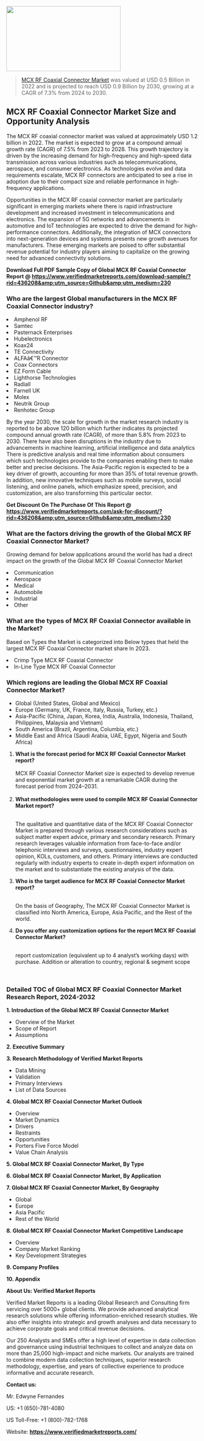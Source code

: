 <img src="https://ffe5etoiles.com/wp-content/uploads/2024/12/MST1-300x171.png" alt="" width="300" height="171" class="alignnone size-medium wp-image-20088" /><blockquote><p><p><a href="https://www.verifiedmarketreports.com/download-sample/?rid=436208&utm_source=Github&utm_medium=230" target="_blank">MCX RF Coaxial Connector Market</a> was valued at USD 0.5 Billion in 2022 and is projected to reach USD 0.9 Billion by 2030, growing at a CAGR of 7.3% from 2024 to 2030.</p></blockquote><p><h2>MCX RF Coaxial Connector Market Size and Opportunity Analysis</h2> <p>The MCX RF coaxial connector market was valued at approximately USD 1.2 billion in 2022. The market is expected to grow at a compound annual growth rate (CAGR) of 7.5% from 2023 to 2028. This growth trajectory is driven by the increasing demand for high-frequency and high-speed data transmission across various industries such as telecommunications, aerospace, and consumer electronics. As technologies evolve and data requirements escalate, MCX RF connectors are anticipated to see a rise in adoption due to their compact size and reliable performance in high-frequency applications.</p> <p>Opportunities in the MCX RF coaxial connector market are particularly significant in emerging markets where there is rapid infrastructure development and increased investment in telecommunications and electronics. The expansion of 5G networks and advancements in automotive and IoT technologies are expected to drive the demand for high-performance connectors. Additionally, the integration of MCX connectors into next-generation devices and systems presents new growth avenues for manufacturers. These emerging markets are poised to offer substantial revenue potential for industry players aiming to capitalize on the growing need for advanced connectivity solutions.</p> </p><p class=""><strong>Download Full PDF Sample Copy of Global MCX RF Coaxial Connector Report @ <a href="https://www.verifiedmarketreports.com/download-sample/?rid=436208&amp;utm_source=Github&amp;utm_medium=230" target="_blank">https://www.verifiedmarketreports.com/download-sample/?rid=436208&amp;utm_source=Github&amp;utm_medium=230</a></strong></p><h3 id="" class="">Who are the largest Global manufacturers in the MCX RF Coaxial Connector industry?</h3><p><li>Amphenol RF</li><li> Samtec</li><li> Pasternack Enterprises</li><li> Hubelectronics</li><li> Koax24</li><li> TE Connectivity</li><li> ALFAâ€™R Connector</li><li> Coax Connectors</li><li> EZ Form Cable</li><li> Lighthorse Technologies</li><li> Radiall</li><li> Farnell UK</li><li> Molex</li><li> Neutrik Group</li><li> Renhotec Group</li></p><div class=""><div class="" dir="" data-message-author-role="" data-message-id="" data-message-model-slug=""><div class=""><div class=""><div class=""><div class="" dir="" data-message-author-role="" data-message-id="" data-message-model-slug=""><div class=""><div class=""><p>By the year 2030, the scale for growth in the market research industry is reported to be above 120 billion which further indicates its projected compound annual growth rate (CAGR), of more than 5.8% from 2023 to 2030. There have also been disruptions in the industry due to advancements in machine learning, artificial intelligence and data analytics There is predictive analysis and real time information about consumers which such technologies provide to the companies enabling them to make better and precise decisions. The Asia-Pacific region is expected to be a key driver of growth, accounting for more than 35% of total revenue growth. In addition, new innovative techniques such as mobile surveys, social listening, and online panels, which emphasize speed, precision, and customization, are also transforming this particular sector.</p><p><strong>Get Discount On The Purchase Of This Report @&nbsp; <a href="https://www.verifiedmarketreports.com/ask-for-discount/?rid=436208&amp;utm_source=Github&amp;utm_medium=230" target="_blank">https://www.verifiedmarketreports.com/ask-for-discount/?rid=436208&amp;utm_source=Github&amp;utm_medium=230</a></strong></p></div></div></div></div></div></div></div></div><h3 id="" class="">What are the factors driving the growth of the Global MCX RF Coaxial Connector Market?</h3><p id="" class="">Growing demand for below applications around the world has had a direct impact on the growth of the Global MCX RF Coaxial Connector Market</p><p id="" class=""><li>Communication</li><li> Aerospace</li><li> Medical</li><li> Automobile</li><li> Industrial</li><li> Other</li></p><h3 id="" class="">What are the types of MCX RF Coaxial Connector available in the Market?</h3><p id="" class="">Based on Types the Market is categorized into Below types that held the largest MCX RF Coaxial Connector market share In 2023.</p><p id="" class=""><li>Crimp Type MCX RF Coaxial Connector</li><li> In-Line Type MCX RF Coaxial Connector</li></p><h3 id="" class="">Which regions are leading the Global MCX RF Coaxial Connector Market?</h3><ul><li>Global (United States, Global and Mexico)</li><li>Europe (Germany, UK, France, Italy, Russia, Turkey, etc.)</li><li>Asia-Pacific (China, Japan, Korea, India, Australia, Indonesia, Thailand, Philippines, Malaysia and Vietnam)</li><li>South America (Brazil, Argentina, Columbia, etc.)</li><li>Middle East and Africa (Saudi Arabia, UAE, Egypt, Nigeria and South Africa)</li></ul><p><ol><li><strong>What is the forecast period for MCX RF Coaxial Connector Market report?<br /></strong><br /><span data-sheets-root="1" data-sheets-value="{&quot;1&quot;:2,&quot;2&quot;:&quot;XXXX size is expected to develop revenue and exponential market growth at a remarkable CAGR during the forecast period from 2024&ndash;2030.&quot;}" data-sheets-userformat="{&quot;2&quot;:12674,&quot;4&quot;:{&quot;1&quot;:2,&quot;2&quot;:16776960},&quot;10&quot;:2,&quot;11&quot;:0,&quot;15&quot;:&quot;Arial&quot;,&quot;16&quot;:12}">MCX RF Coaxial Connector Market size is expected to develop revenue and exponential market growth at a remarkable CAGR during the forecast period from 2024&ndash;2031.</span><br /><br /></li><li><strong>What methodologies were used to compile MCX RF Coaxial Connector Market report?<br /><br /></strong><p>The qualitative and quantitative data of the&nbsp;MCX RF Coaxial Connector Market is prepared through various research considerations such as subject matter expert advice, primary and secondary research. Primary research leverages valuable information from face-to-face and/or telephonic interviews and surveys, questionnaires, industry expert opinion, KOLs, customers, and others. Primary interviews are conducted regularly with industry experts to create in-depth expert information on the market and to substantiate the existing analysis of the data.&nbsp;</p></li><li><strong>Who is the target audience for MCX RF Coaxial Connector Market report?<br /><br /></strong><p>On the basis of Geography, The&nbsp;MCX RF Coaxial Connector Market is classified into North America, Europe, Asia Pacific, and the Rest of the world.</p></li><li><strong>Do you offer any customization options for the report MCX RF Coaxial Connector Market?<br /><br /></strong><p>report customization (equivalent up to 4 analyst&rsquo;s working days) with purchase. Addition or alteration to country, regional &amp; segment scope</p><p>&nbsp;</p></li></ol></p><h3 id="" class="">Detailed TOC of Global MCX RF Coaxial Connector Market Research Report, 2024-2032</h3><p id="" class=""><strong>1. Introduction of the Global MCX RF Coaxial Connector Market</strong></p><ul><li>Overview of the Market</li><li>Scope of Report</li><li>Assumptions</li></ul><p id="" class=""><strong>2. Executive Summary</strong></p><p id="" class=""><strong>3. Research Methodology of&nbsp;Verified Market Reports</strong></p><ul><li>Data Mining</li><li>Validation</li><li>Primary Interviews</li><li>List of Data Sources</li></ul><p id="" class=""><strong>4. Global MCX RF Coaxial Connector Market Outlook</strong></p><ul><li>Overview</li><li>Market Dynamics</li><li>Drivers</li><li>Restraints</li><li>Opportunities</li><li>Porters Five Force Model</li><li>Value Chain Analysis</li></ul><p id="" class=""><strong>5. Global MCX RF Coaxial Connector Market, By&nbsp;Type</strong></p><p id="" class=""><strong>6. Global MCX RF Coaxial Connector Market, By Application</strong></p><p id="" class=""><strong>7. Global MCX RF Coaxial Connector Market, By Geography</strong></p><ul><li>Global</li><li>Europe</li><li>Asia Pacific</li><li>Rest of the World</li></ul><p id="" class=""><strong>8. Global MCX RF Coaxial Connector Market Competitive Landscape</strong></p><ul><li>Overview</li><li>Company Market Ranking</li><li>Key Development Strategies</li></ul><p id="" class=""><strong>9. Company Profiles</strong></p><p id="" class=""><strong>10. Appendix</strong></p><p id="" class=""><strong>About Us: Verified Market Reports</strong></p><p id="" class="">Verified Market Reports is a leading Global Research and Consulting firm servicing over 5000+ global clients. We provide advanced analytical research solutions while offering information-enriched research studies. We also offer insights into strategic and growth analyses and data necessary to achieve corporate goals and critical revenue decisions.</p><p id="" class="">Our 250 Analysts and SMEs offer a high level of expertise in data collection and governance using industrial techniques to collect and analyze data on more than 25,000 high-impact and niche markets. Our analysts are trained to combine modern data collection techniques, superior research methodology, expertise, and years of collective experience to produce informative and accurate research.</p><p id="" class=""><strong>Contact us:</strong></p><p id="" class="">Mr. Edwyne Fernandes</p><p id="" class="">US: +1 (650)-781-4080</p><p id="" class="">US Toll-Free: +1 (800)-782-1768</p><p id="" class="">Website: <a target="" data-test-app-aware-link=""><strong>https://www.verifiedmarketreports.com/</strong></a></p>
